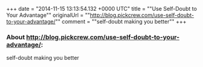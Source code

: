 +++
date = "2014-11-15 13:13:54.132 +0000 UTC"
title = ""Use Self-Doubt to Your Advantage""
originalUrl = ""http://blog.pickcrew.com/use-self-doubt-to-your-advantage/""
comment = ""self-doubt making you better""
+++

### About http://blog.pickcrew.com/use-self-doubt-to-your-advantage/:

self-doubt making you better
